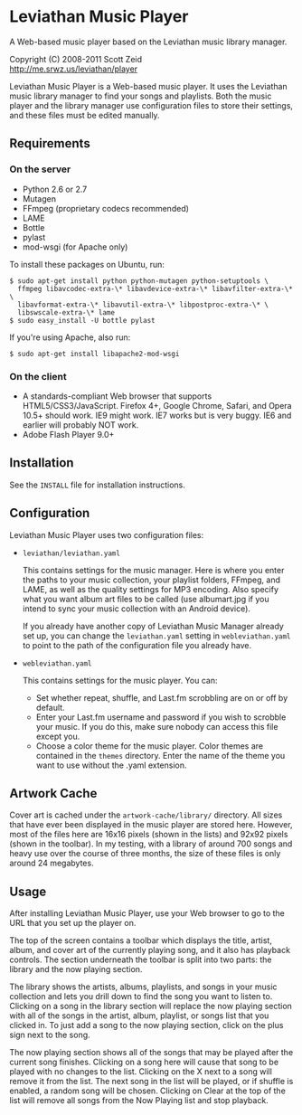 Leviathan Music Player
======================

A Web-based music player based on the Leviathan music library manager.

Copyright (C) 2008-2011 Scott Zeid  
http://me.srwz.us/leviathan/player

Leviathan Music Player is a Web-based music player.  It uses the Leviathan
music library manager to find your songs and playlists.  Both the music player
and the library manager use configuration files to store their settings, and
these files must be edited manually.

Requirements
------------

### On the server ###

* Python 2.6 or 2.7
* Mutagen
* FFmpeg (proprietary codecs recommended)
* LAME
* Bottle
* pylast
* mod-wsgi (for Apache only)

To install these packages on Ubuntu, run:

    $ sudo apt-get install python python-mutagen python-setuptools \
      ffmpeg libavcodec-extra-\* libavdevice-extra-\* libavfilter-extra-\* \
      libavformat-extra-\* libavutil-extra-\* libpostproc-extra-\* \
      libswscale-extra-\* lame
    $ sudo easy_install -U bottle pylast

If you're using Apache, also run:

    $ sudo apt-get install libapache2-mod-wsgi

### On the client ###

* A standards-compliant Web browser that supports HTML5/CSS3/JavaScript.
  Firefox 4+, Google Chrome, Safari, and Opera 10.5+ should work.  IE9
  might work.  IE7 works but is very buggy.  IE6 and earlier will
  probably NOT work.
* Adobe Flash Player 9.0+

Installation
------------
See the `INSTALL` file for installation instructions.

Configuration
-------------
Leviathan Music Player uses two configuration files:

* `leviathan/leviathan.yaml`

  This contains settings for the music manager.  Here is where you enter the
  paths to your music collection, your playlist folders, FFmpeg, and LAME,
  as well as the quality settings for MP3 encoding.  Also specify what you
  want album art files to be called (use albumart.jpg if you intend to sync
  your music collection with an Android device).  

  If you already have another copy of Leviathan Music Manager already set up,
  you can change the `leviathan.yaml` setting in `webleviathan.yaml` to point
  to the path of the configuration file you already have.

* `webleviathan.yaml`

  This contains settings for the music player.  You can:

  * Set whether repeat, shuffle, and Last.fm scrobbling are on or off by
    default.
  * Enter your Last.fm username and password if you wish to scrobble your
    music.  If you do this, make sure nobody can access this file except you.
  * Choose a color theme for the music player.  Color themes are contained
    in the `themes` directory.  Enter the name of the theme you want to use
    without the .yaml extension.

Artwork Cache
-------------
Cover art is cached under the `artwork-cache/library/` directory.  All sizes
that have ever been displayed in the music player are stored here.  However,
most of the files here are 16x16 pixels (shown in the lists) and 92x92 pixels
(shown in the toolbar).  In my testing, with a library of around 700 songs and
heavy use over the course of three months, the size of these files is only
around 24 megabytes.

Usage
-----
After installing Leviathan Music Player, use your Web browser to go to the URL
that you set up the player on.

The top of the screen contains a toolbar which displays the title, artist,
album, and cover art of the currently playing song, and it also has playback
controls.  The section underneath the toolbar is split into two parts:  the
library and the now playing section.

The library shows the artists, albums, playlists, and songs in your music
collection and lets you drill down to find the song you want to listen to.
Clicking on a song in the library section will replace the now playing section
with all of the songs in the artist, album, playlist, or songs list that you
clicked in.  To just add a song to the now playing section, click on the plus
sign next to the song.

The now playing section shows all of the songs that may be played after the
current song finishes.  Clicking on a song here will cause that song to be
played with no changes to the list.  Clicking on the X next to a song will
remove it from the list.  The next song in the list will be played, or if
shuffle is enabled, a random song will be chosen.  Clicking on Clear at the
top of the list will remove all songs from the Now Playing list and stop
playback.

